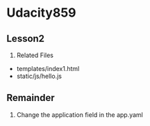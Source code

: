 Udacity859
==========
## Lesson2
1. Related Files
  * templates/index1.html
  * static/js/hello.js

## Remainder
1. Change the application field in the app.yaml
